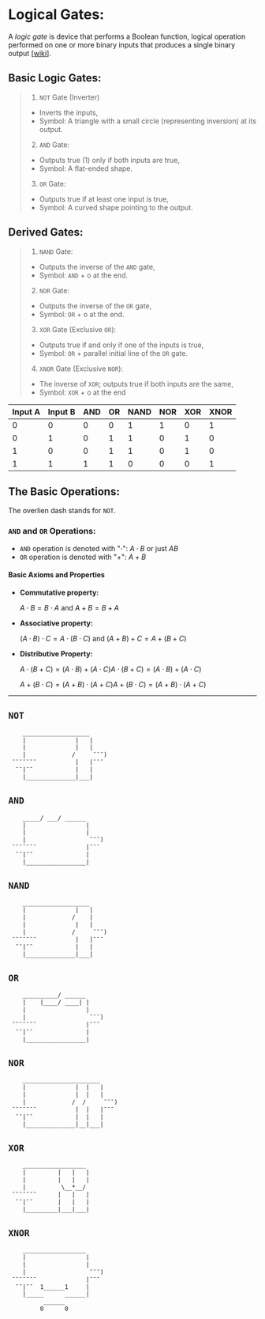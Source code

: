 # Logical Gates:
A *logic gate* is device that performs a Boolean function, logical operation performed on one or more binary inputs that produces a single binary output [[wiki](https://en.wikipedia.org/wiki/Logic_gate)].

## Basic Logic Gates:
>1. `NOT` Gate (Inverter)
>- Inverts the inputs,
>- Symbol: A triangle with a small circle (representing inversion) at its output.
>2. `AND` Gate:
>- Outputs true (1) only if both inputs are true,
>- Symbol: A flat-ended shape.
>3. `OR` Gate:
>- Outputs true if at least one input is true,
>- Symbol: A curved shape pointing to the output.

## Derived Gates:
>1. `NAND` Gate:
>- Outputs the inverse of the `AND` gate,
>- Symbol: `AND` + o at the end.
>2. `NOR` Gate:
>- Outputs the inverse of the `OR` gate,
>- Symbol: `OR` + o at the end.
>3. `XOR` Gate (Exclusive `OR`):
>- Outputs true if and only if one of the inputs is true,
>- Symbol: `OR` + parallel initial line of the `OR` gate.
>4. `XNOR` Gate (Exclusive `NOR`):
>- The inverse of `XOR`; outputs true if both inputs are the same,
>- Symbol: `XOR` + o at the end

|Input A|Input B| AND   | OR    | NAND  | NOR   | XOR   | XNOR  |
|-------|-------|-------|-------|-------|-------|-------|-------|
|    0  |  0    |  0    |  0    |  1    |  1    |  0    |   1   |
|    0  |  1    |  0    |  1    |  1    |  0    |  1    |   0   |
|    1  |  0    |  0    |  1    |  1    |  0    |  1    |   0   |
|    1  |  1    |  1    |  1    |  0    |  0    |  0    |   1   |


## The Basic Operations:
The overlien dash stands for `NOT`.
### `AND`  and `OR` Operations:
* `AND` operation is denoted with "$\cdot$": $A\cdot B$ or just $AB$
* `OR` operation is denoted with "$+$": $A + B$
#### Basic Axioms and Properties
* **Commutative property:**

    $A\cdot B = B\cdot A$ and $A + B = B + A$
* **Associative property:**

    $(A\cdot B)\cdot C = A\cdot(B\cdot C)$ and $(A + B) + C = A + (B + C)$
* **Distributive Property:**

    $A \cdot (B + C) = (A \cdot B) + (A \cdot C) A \cdot (B + C) = (A \cdot B) + (A \cdot C)$

    $A + (B \cdot C) = (A + B) \cdot (A + C) A + (B \cdot C) = (A + B) \cdot (A + C)$
 
---

## `NOT`
```html
    ___________________
    |              |   |
    |              |   |
    |             /     ¯¯¯)
 ¯¯¯¯¯¯¯           |   |¯¯¯
  ¯¯|¯¯            |   |
    |______________|___|
```

## `AND`
```html
    _____/ ___/ ______
    |                 |
    |                 |
    |                  ¯¯¯)
 ¯¯¯¯¯¯¯              |¯¯¯
  ¯¯|¯¯               |
    |_________________|
```
## `NAND`
```html
    ___________________
    |              |   |
    |             /    |
    |              |   |
    |             /     ¯¯¯)
 ¯¯¯¯¯¯¯           |   |¯¯¯
  ¯¯|¯¯            |   |
    |______________|___|
```
## `OR`
```html
    __________/ ______
    |    |____/ ____| |
    |                 |
    |                  ¯¯¯)
 ¯¯¯¯¯¯¯              |¯¯¯
  ¯¯|¯¯               |
    |_________________|
```
## `NOR`
```html
    ______________________
    |              |  |   |
    |              |  |   |
    |             /  /     ¯¯¯)
 ¯¯¯¯¯¯¯           |  |   |¯¯¯
  ¯¯|¯¯            |  |   |
    |______________|__|___|
```
## `XOR`
```html
    __________________
    |         |   |   |
    |         |   |   |
    |          \__*__/
 ¯¯¯¯¯¯¯      |   |   |
  ¯¯|¯¯       |   |   |
    |_________|___|___|
```
## `XNOR`
```html
    __________________
    |                 |
    |                 |
    |                  ¯¯¯)
 ¯¯¯¯¯¯¯              |¯¯¯
  ¯¯|¯¯  1______1     |
    |_____      ______|
          ______
         0      0
```
